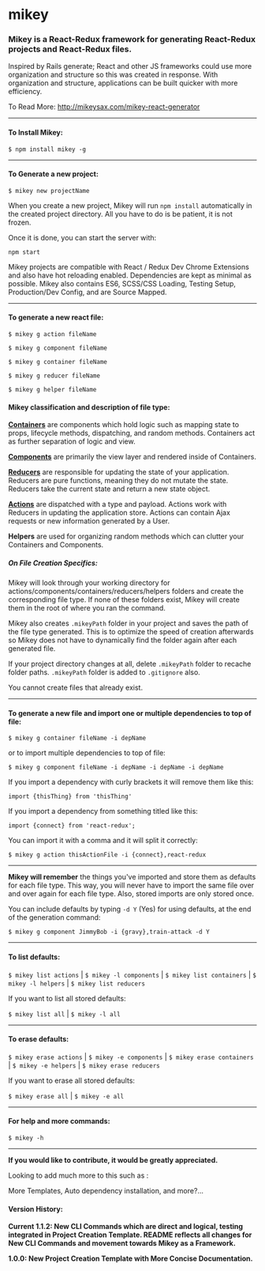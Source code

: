 # mikey
### Mikey is a React-Redux framework for generating React-Redux projects and React-Redux files.

Inspired by Rails generate; React and other JS frameworks could use more organization and structure so this was created in response. With organization and structure, applications can be built quicker with more efficiency.

To Read More: http://mikeysax.com/mikey-react-generator
___
#### <strong>To Install Mikey:</strong>

```$ npm install mikey -g```
___
#### <strong>To Generate a new project:</strong>

```$ mikey new projectName```

When you create a new project, Mikey will run ```npm install``` automatically in the created project directory. All you have to do is be patient, it is not frozen.

Once it is done, you can start the server with:

```npm start```

Mikey projects are compatible with React / Redux Dev Chrome Extensions and also have hot reloading enabled. Dependencies are kept as minimal as possible. Mikey also contains ES6, SCSS/CSS Loading, Testing Setup, Production/Dev Config, and are Source Mapped.
___
#### <strong>To generate a new react file:</strong>

```$ mikey g action fileName```

```$ mikey g component fileName```   

```$ mikey g container fileName```  

```$ mikey g reducer fileName```  

```$ mikey g helper fileName```

#### <strong>Mikey classification and description of file type:</strong>

<strong>[Containers](http://redux.js.org/docs/basics/UsageWithReact.html)</strong> are components which hold logic such as mapping state to props, lifecycle methods, dispatching, and random methods. Containers act as further separation of logic and view.

<strong>[Components](http://redux.js.org/docs/basics/UsageWithReact.html)</strong> are primarily the view layer and rendered inside of Containers.

<strong>[Reducers](http://redux.js.org/docs/basics/Reducers.html)</strong> are responsible for updating the state of your application. Reducers are pure functions, meaning they do not mutate the state. Reducers take the current state and return a new state object.

<strong>[Actions](http://redux.js.org/docs/basics/Actions.html)</strong> are dispatched with a type and payload. Actions work with Reducers in updating the application store. Actions can contain Ajax requests or new information generated by a User.

<strong>Helpers</strong> are used for organizing random methods which can clutter your Containers and Components.

##### <strong>On File Creation Specifics:</strong>

Mikey will look through your working directory for actions/components/containers/reducers/helpers folders and create the corresponding file type. If none of these folders exist, Mikey will create them in the root of where you ran the command.

Mikey also creates ```.mikeyPath``` folder in your project and saves the path of the file type generated. This is to optimize the speed of creation afterwards so Mikey does not have to dynamically find the folder again after each generated file.

If your project directory changes at all, delete ```.mikeyPath``` folder to recache folder paths. ```.mikeyPath``` folder is added to ```.gitignore``` also.

You cannot create files that already exist.
___
#### <strong>To generate a new file and import one or multiple dependencies to top of file:</strong>

```$ mikey g container fileName -i depName```  

or to import multiple dependencies to top of file:

```$ mikey g component fileName -i depName -i depName -i depName```

If you import a dependency with curly brackets it will remove them like this:

```import {thisThing} from 'thisThing'```

If you import a dependency from something titled like this:

```import {connect} from 'react-redux';```

You can import it with a comma and it will split it correctly:

```$ mikey g action thisActionFile -i {connect},react-redux```
___
<strong>Mikey will remember</strong> the things you've imported and store them as defaults for each file type. This way, you will never have to import the same file over and over again for each file type. Also, stored imports are only stored once.

You can include defaults by typing ```-d Y``` (Yes) for using defaults, at the end of the generation command:

```$ mikey g component JimmyBob -i {gravy},train-attack -d Y```
___
#### <strong>To list defaults:</strong>

```$ mikey list actions``` | ```$ mikey -l components``` | ```$ mikey list containers``` | ```$ mikey -l helpers``` | ```$ mikey list reducers```

If you want to list all stored defaults:

```$ mikey list all```    |    ```$ mikey -l all```
___
#### <strong>To erase defaults:</strong>

```$ mikey erase actions``` | ```$ mikey -e components``` | ```$ mikey erase containers``` | ```$ mikey -e helpers``` | ```$ mikey erase reducers```

If you want to erase all stored defaults:

```$ mikey erase all```    |    ```$ mikey -e all```
___
#### <strong>For help and more commands:</strong>

```$ mikey -h```
___
<strong>If you would like to contribute, it would be greatly appreciated.</strong>

Looking to add much more to this such as :

More Templates, Auto dependency installation, and more?...

#### <strong>Version History:</strong>

<strong>Current 1.1.2<strong>: New CLI Commands which are direct and logical, testing integrated in Project Creation Template. README reflects all changes for New CLI Commands and movement towards Mikey as a Framework.

<strong>1.0.0<strong>: New Project Creation Template with More Concise Documentation.
